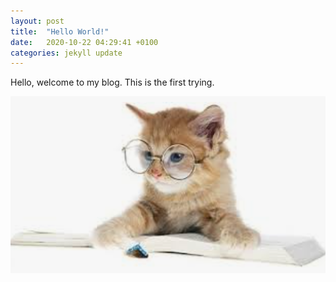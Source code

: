 ```yaml
---
layout: post
title:  "Hello World!"
date:   2020-10-22 04:29:41 +0100
categories: jekyll update
---
```

Hello, welcome to my blog. This is the first trying.

<img src="/media/cat.jpg.png">